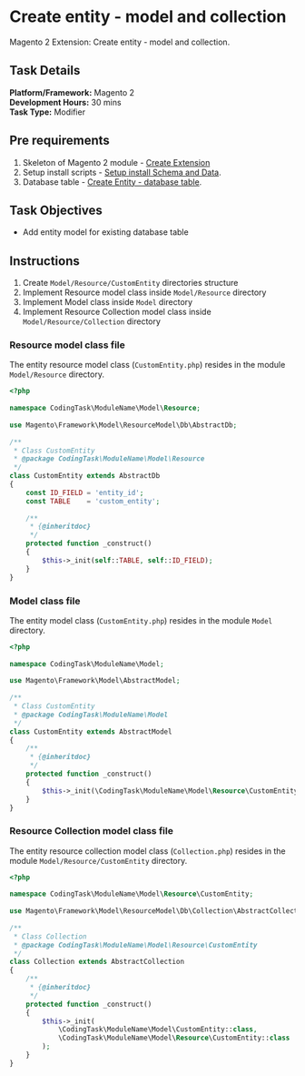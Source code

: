# Create entity - model and collection

Magento 2 Extension: Create entity - model and collection.
 
## Task Details  
**Platform/Framework:** Magento 2  
**Development Hours:** 30 mins  
**Task Type:** Modifier
 
## Pre requirements
1. Skeleton of Magento 2 module - [Create Extension](/magento2/create-extension)
2. Setup install scripts - [Setup install Schema and Data](/magento2/setup-install-schema-data).
3. Database table - [Create Entity - database table](/magento2/create-entity-table).

## Task Objectives
- Add entity model for existing database table 
 
## Instructions
1. Create `Model/Resource/CustomEntity` directories structure
2. Implement Resource model class inside `Model/Resource` directory
3. Implement Model class inside `Model` directory
4. Implement Resource Collection model class inside `Model/Resource/Collection` directory

### Resource model class file
The entity resource model class (`CustomEntity.php`) resides in the module `Model/Resource` directory.
```php
<?php
 
namespace CodingTask\ModuleName\Model\Resource;
 
use Magento\Framework\Model\ResourceModel\Db\AbstractDb;
 
/**
 * Class CustomEntity
 * @package CodingTask\ModuleName\Model\Resource
 */
class CustomEntity extends AbstractDb
{
    const ID_FIELD = 'entity_id';
    const TABLE    = 'custom_entity';
 
    /**
     * {@inheritdoc}
     */
    protected function _construct()
    {
        $this->_init(self::TABLE, self::ID_FIELD);
    }
}
``` 

### Model class file
The entity model class (`CustomEntity.php`) resides in the module `Model` directory.
```php
<?php
 
namespace CodingTask\ModuleName\Model;
 
use Magento\Framework\Model\AbstractModel;
 
/**
 * Class CustomEntity
 * @package CodingTask\ModuleName\Model
 */
class CustomEntity extends AbstractModel
{
    /**
     * {@inheritdoc}
     */
    protected function _construct()
    {
        $this->_init(\CodingTask\ModuleName\Model\Resource\CustomEntity::class);
    }
}
```

### Resource Collection model class file
The entity resource collection model class (`Collection.php`) resides in the module `Model/Resource/CustomEntity` directory.
```php
<?php
 
namespace CodingTask\ModuleName\Model\Resource\CustomEntity;
 
use Magento\Framework\Model\ResourceModel\Db\Collection\AbstractCollection;
 
/**
 * Class Collection
 * @package CodingTask\ModuleName\Model\Resource\CustomEntity
 */
class Collection extends AbstractCollection
{
    /**
     * {@inheritdoc}
     */
    protected function _construct()
    {
        $this->_init(
            \CodingTask\ModuleName\Model\CustomEntity::class, 
            \CodingTask\ModuleName\Model\Resource\CustomEntity::class
        );
    }
}
```
